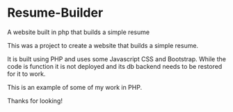 # Resume-Builder
A website built in php that builds a simple resume

This was a project to create a website that builds a simple resume. 

It is built using PHP and uses some Javascript CSS and Bootstrap. While the code is function it is not deployed and its db backend needs to be restored for it to work.

This is an example of some of my work in PHP.

Thanks for looking!
